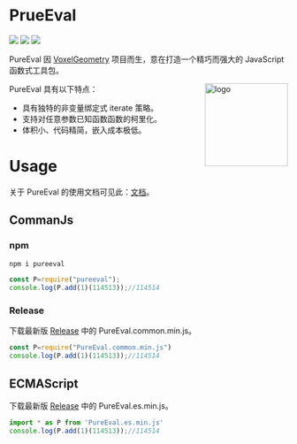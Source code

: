 # PrueEval

[![](https://img.shields.io/badge/License-GPL-green)](https://github.com/Lampese/PureEval/blob/main/LICENSE) ![](https://img.shields.io/badge/version-v0.3-red) [![](https://img.shields.io/badge/npm-pureeval-blue.svg)](https://www.npmjs.com/pureeval)

PureEval 因 [VoxelGeometry](https://github.com/CAIMEOX/VoxelGeometry) 项目而生，意在打造一个精巧而强大的 JavaScript 函数式工具包。

PureEval 具有以下特点：
<img align="right" src="https://raw.githubusercontent.com/PureEval/PureEval/main/logo.svg" height="150px" alt="logo">

- 具有独特的非变量绑定式 iterate 策略。
- 支持对任意参数已知函数函数的柯里化。
- 体积小、代码精简，嵌入成本极低。

# Usage

关于 PureEval 的使用文档可见此：[文档](https://PureEval.github.io)。

## CommanJs

### npm

```bash
npm i pureeval
```

```javascript
const P=require("pureeval");
console.log(P.add(1)(114513));//114514
```

### Release

下载最新版 [Release](https://github.com/PureEval/PureEval/releases) 中的 PureEval.common.min.js。

```javascript
const P=require("PureEval.common.min.js")
console.log(P.add(1)(114513));//114514
```

## ECMAScript

下载最新版 [Release](https://github.com/PureEval/PureEval/releases) 中的 PureEval.es.min.js。

```javascript
import * as P from 'PureEval.es.min.js'
console.log(P.add(1)(114513));//114514
```

